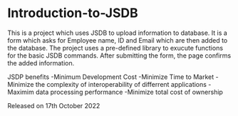 # Introduction-to-JSDB

This is a project which uses JSDB to upload information to database. It is a form which asks for Employee name, ID and Email which are then added to the database. The project uses a pre-defined library to exucute functions for the basic JSDB commands. After submitting the form, the page confirms the added information.

JSDP benefits 
-Minimum Development Cost 
-Minimize Time to Market
-Minimize the complexity of interoperability of differrent applications
-Maximim data processing performance
-Minimize total cost of ownership

Released on 17th October 2022
